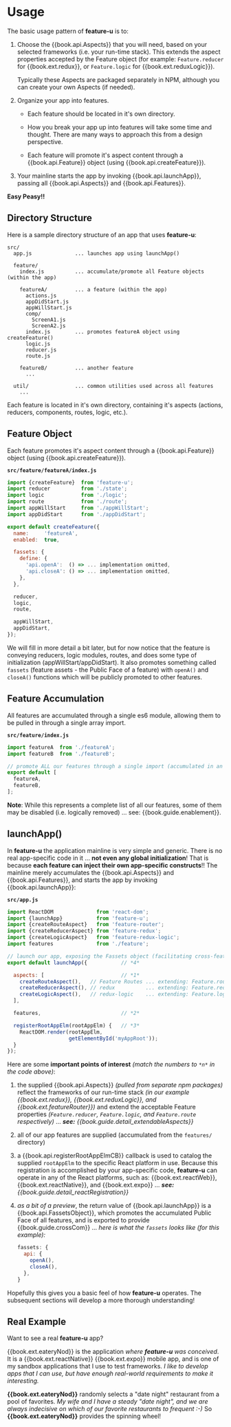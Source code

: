 # Usage

The basic usage pattern of **feature-u** is to:

1. Choose the {{book.api.Aspects}} that you will need, based on your
   selected frameworks (i.e. your run-time stack).  This extends the
   aspect properties accepted by the Feature object (for example:
   `Feature.reducer` for {{book.ext.redux}}, or `Feature.logic` for
   {{book.ext.reduxLogic}}).

   Typically these Aspects are packaged separately in NPM, although you
   can create your own Aspects (if needed).

1. Organize your app into features.

   * Each feature should be located in it's own directory.

   * How you break your app up into features will take some time and
     thought.  There are many ways to approach this from a design
     perspective.

   * Each feature will promote it's aspect content through a
     {{book.api.Feature}} object (using {{book.api.createFeature}}).

1. Your mainline starts the app by invoking {{book.api.launchApp}},
   passing all {{book.api.Aspects}} and {{book.api.Features}}.

**Easy Peasy!!**


## Directory Structure

Here is a sample directory structure of an app that uses **feature-u**:

```
src/
  app.js              ... launches app using launchApp()

  feature/
    index.js          ... accumulate/promote all Feature objects (within the app)

    featureA/         ... a feature (within the app)
      actions.js
      appDidStart.js
      appWillStart.js
      comp/
        ScreenA1.js
        ScreenA2.js
      index.js        ... promotes featureA object using createFeature()
      logic.js
      reducer.js
      route.js

    featureB/         ... another feature
      ...

  util/               ... common utilities used across all features
    ...
```

Each feature is located in it's own directory, containing it's aspects
(actions, reducers, components, routes, logic, etc.).

## Feature Object

Each feature promotes it's aspect content through a
{{book.api.Feature}} object (using {{book.api.createFeature}}).

**`src/feature/featureA/index.js`**
```js
import {createFeature}  from 'feature-u';
import reducer          from './state';
import logic            from './logic';
import route            from './route';
import appWillStart     from './appWillStart';
import appDidStart      from './appDidStart';

export default createFeature({
  name:     'featureA',
  enabled:  true,

  fassets: {
    define: {
      'api.openA':  () => ... implementation omitted,
      'api.closeA': () => ... implementation omitted,
    },
  },

  reducer,
  logic,
  route,

  appWillStart,
  appDidStart,
});
```

We will fill in more detail a bit later, but for now notice that the
feature is conveying reducers, logic modules, routes, and does some
type of initialization (appWillStart/appDidStart).  It also promotes
something called `fassets` (feature assets - the Public Face of a
feature) with `openA()` and `closeA()` functions which will be publicly
promoted to other features.


## Feature Accumulation

All features are accumulated through a single es6 module, allowing
them to be pulled in through a single array import.

**`src/feature/index.js`**
```js
import featureA  from './featureA';
import featureB  from './featureB';

// promote ALL our features through a single import (accumulated in an array)
export default [
  featureA,
  featureB,
];
```

**Note**: While this represents a complete list of all our features,
some of them may be disabled (i.e. logically removed) ... see:
{{book.guide.enablement}}.

## launchApp()

In **feature-u** the application mainline is very simple and generic.
There is no real app-specific code in it ... **not even any global
initialization**!  That is because **each feature can inject their own
app-specific constructs**!!  The mainline merely accumulates the
{{book.api.Aspects}} and {{book.api.Features}}, and starts the app by
invoking {{book.api.launchApp}}:

**`src/app.js`**
```js
import ReactDOM              from 'react-dom';
import {launchApp}           from 'feature-u';
import {createRouteAspect}   from 'feature-router';
import {createReducerAspect} from 'feature-redux';
import {createLogicAspect}   from 'feature-redux-logic';
import features              from './feature';

// launch our app, exposing the Fassets object (facilitating cross-feature communication)
export default launchApp({           // *4*

  aspects: [                         // *1*
    createRouteAspect(),   // Feature Routes ... extending: Feature.route
    createReducerAspect(), // redux          ... extending: Feature.reducer
    createLogicAspect(),   // redux-logic    ... extending: Feature.logic
  ],

  features,                          // *2*

  registerRootAppElm(rootAppElm) {   // *3*
    ReactDOM.render(rootAppElm,
                    getElementById('myAppRoot'));
  }
});
```

Here are some **important points of interest** _(match the numbers to
`*n*` in the code above)_:

1. the supplied {{book.api.Aspects}} _(pulled from separate npm
   packages)_ reflect the frameworks of our run-time stack _(in our
   example {{book.ext.redux}}, {{book.ext.reduxLogic}}, and
   {{book.ext.featureRouter}})_ and extend the acceptable Feature
   properties _(`Feature.reducer`, `Feature.logic`, and
   `Feature.route` respectively)_ ... _**see:**
   {{book.guide.detail_extendableAspects}}_

2. all of our app features are supplied (accumulated from the
   `features/` directory)

3. a {{book.api.registerRootAppElmCB}} callback is used to catalog the
   supplied `rootAppElm` to the specific React platform in use.
   Because this registration is accomplished by your app-specific
   code, **feature-u** can operate in any of the React platforms, such
   as: {{book.ext.reactWeb}}, {{book.ext.reactNative}}, and
   {{book.ext.expo}} ... _**see:**
   {{book.guide.detail_reactRegistration}}_

4. _as a bit of a preview_, the return value of {{book.api.launchApp}}
   is a {{book.api.FassetsObject}}, which promotes the accumulated
   Public Face of all features, and is exported to provide
   {{book.guide.crossCom}} ... _here is what the `fassets` looks like
   (for this example):_

   ```js
   fassets: {
     api: {
       openA(),
       closeA(),
     },
   }
   ```

Hopefully this gives you a basic feel of how **feature-u** operates.
The subsequent sections will develop a more thorough understanding!


## Real Example

Want to see a real **feature-u** app?

{{book.ext.eateryNod}} is the application _where **feature-u** was
conceived_.  It is a {{book.ext.reactNative}} {{book.ext.expo}} mobile
app, and is one of my sandbox applications that I use to test
frameworks.  _I like to develop apps that I can use, but have enough
real-world requirements to make it interesting._

**{{book.ext.eateryNod}}** randomly selects a "date night" restaurant
from a pool of favorites.  _My wife and I have a steady "date night",
and we are always indecisive on which of our favorite restaurants to
frequent :-)_ So **{{book.ext.eateryNod}}** provides the spinning
wheel!
